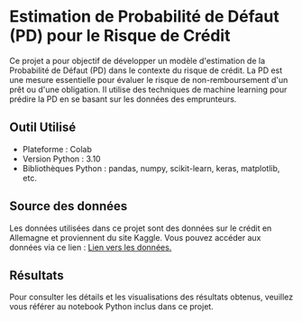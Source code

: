 # **Estimation de Probabilité de Défaut (PD) pour le Risque de Crédit**

Ce projet a pour objectif de développer un modèle d'estimation de la Probabilité de Défaut (PD) dans le contexte du risque de crédit. La PD est une mesure essentielle pour évaluer le risque de non-remboursement d'un prêt ou d'une obligation. Il utilise des techniques de machine learning pour prédire la PD en se basant sur les données des emprunteurs.

## **Outil Utilisé**

* Plateforme : Colab
* Version Python : 3.10
* Bibliothèques Python : pandas, numpy, scikit-learn, keras, matplotlib, etc.

## **Source des données**

Les données utilisées dans ce projet sont des données sur le crédit en Allemagne et proviennent du site Kaggle. Vous pouvez accéder aux données via ce lien : [Lien vers les données.](https://www.kaggle.com/datasets/kabure/german-credit-data-with-risk)

## **Résultats**

Pour consulter les détails et les visualisations des résultats obtenus, veuillez vous référer au notebook Python inclus dans ce projet.
